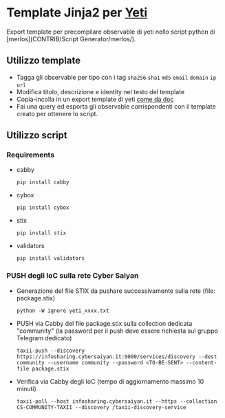 # Template Jinja2 per [Yeti](https://github.com/yeti-platform/yeti)

Export template per precompilare observable di yeti nello script python di [merlos](CONTRIB/Script Generator/merlos/).

## Utilizzo template

- Tagga gli observable per tipo con i tag `sha256` `sha1` `md5` `email` `domain` `ip` `url`
- Modifica titolo, descrizione e identity nel testo del template
- Copia-incolla in un export template di yeti [come da doc](https://yeti-platform.readthedocs.io/en/latest/use-cases.html#creating-an-export-template)
- Fai una query ed esporta gli observable corrispondenti con il template creato per ottenere lo script.


## Utilizzo script


 ### Requirements

 - cabby

    `pip install cabby`

 - cybox

    `pip install cybox`

 - stix

    `pip install stix`

 - validators

    `pip install validators`


 ### PUSH degli IoC sulla rete Cyber Saiyan

 - Generazione del file STIX da pushare successivamente sulla rete (file: package.stix)

   `python -W ignore yeti_xxxx.txt`

 - PUSH via Cabby del file package.stix sulla collection dedicata "community" (la password per il push deve essere richiesta sul gruppo Telegram dedicato)

    `taxii-push --discovery https://infosharing.cybersaiyan.it:9000/services/discovery --dest community --username community --password <TO-BE-SENT> --content-file package.stix`

 - Verifica via Cabby degli IoC (tempo di aggiornamento massimo 10 minuti)

    `taxii-poll --host infosharing.cybersaiyan.it --https --collection CS-COMMUNITY-TAXII --discovery /taxii-discovery-service`
